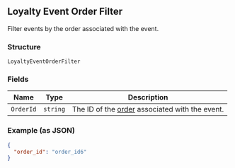 ## Loyalty Event Order Filter

Filter events by the order associated with the event.

### Structure

`LoyaltyEventOrderFilter`

### Fields

| Name | Type | Description |
|  --- | --- | --- |
| `OrderId` | `string` | The ID of the [order](#type-Order) associated with the event. |

### Example (as JSON)

```json
{
  "order_id": "order_id6"
}
```

